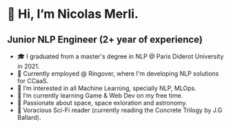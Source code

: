 # 👋 Hi, I’m Nicolas Merli.
## Junior NLP Engineer (2+ year of experience)
- 🎓 I graduated from a master's degree in NLP @ Paris Diderot University in 2021.
- 🏢 Currently employed @ Ringover, where I'm developing NLP solutions for CCaaS.
- 👀 I’m interested in all Machine Learning, specially NLP, MLOps.
- 🌱 I’m currently learning Game & Web Dev on my free time.
- 🚀 Passionate about space, space exloration and astronomy.
- 📖 Voracious Sci-Fi reader (currently reading the Concrete Trilogy by J.G Ballard).
